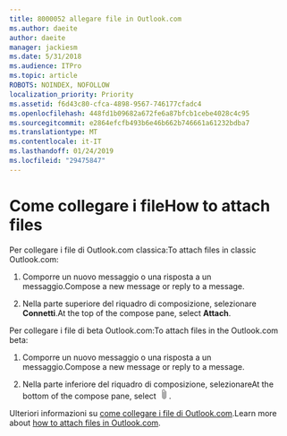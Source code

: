 ```yaml
---
title: 8000052 allegare file in Outlook.com
ms.author: daeite
author: daeite
manager: jackiesm
ms.date: 5/31/2018
ms.audience: ITPro
ms.topic: article
ROBOTS: NOINDEX, NOFOLLOW
localization_priority: Priority
ms.assetid: f6d43c80-cfca-4898-9567-746177cfadc4
ms.openlocfilehash: 448fd1b09682a672fe6a87bfcb1cebe4028c4c95
ms.sourcegitcommit: e2864efcfb493b6e46b662b746661a61232bdba7
ms.translationtype: MT
ms.contentlocale: it-IT
ms.lasthandoff: 01/24/2019
ms.locfileid: "29475847"
---
```

# <a name="how-to-attach-files"></a><span data-ttu-id="ddb25-102">Come collegare i file</span><span class="sxs-lookup"><span data-stu-id="ddb25-102">How to attach files</span></span>

<span data-ttu-id="ddb25-103">Per collegare i file di Outlook.com classica:</span><span class="sxs-lookup"><span data-stu-id="ddb25-103">To attach files in classic Outlook.com:</span></span>
  
1. <span data-ttu-id="ddb25-104">Comporre un nuovo messaggio o una risposta a un messaggio.</span><span class="sxs-lookup"><span data-stu-id="ddb25-104">Compose a new message or reply to a message.</span></span>
    
2. <span data-ttu-id="ddb25-105">Nella parte superiore del riquadro di composizione, selezionare **Connetti**.</span><span class="sxs-lookup"><span data-stu-id="ddb25-105">At the top of the compose pane, select **Attach**.</span></span> 
    
<span data-ttu-id="ddb25-106">Per collegare i file di beta Outlook.com:</span><span class="sxs-lookup"><span data-stu-id="ddb25-106">To attach files in the Outlook.com beta:</span></span>
  
1. <span data-ttu-id="ddb25-107">Comporre un nuovo messaggio o una risposta a un messaggio.</span><span class="sxs-lookup"><span data-stu-id="ddb25-107">Compose a new message or reply to a message.</span></span>
    
2. <span data-ttu-id="ddb25-108">Nella parte inferiore del riquadro di composizione, selezionare</span><span class="sxs-lookup"><span data-stu-id="ddb25-108">At the bottom of the compose pane, select</span></span> ![Collegamento](media/da223d01-5fe6-448c-a3a3-e2b5262da4b9.png)<span data-ttu-id="ddb25-110">.</span><span class="sxs-lookup"><span data-stu-id="ddb25-110"></span></span>
    
<span data-ttu-id="ddb25-111">Ulteriori informazioni su [come collegare i file di Outlook.com](https://go.microsoft.com/fwlink/p/?linkid=2001702&amp;clcid=0x409).</span><span class="sxs-lookup"><span data-stu-id="ddb25-111">Learn more about [how to attach files in Outlook.com](https://go.microsoft.com/fwlink/p/?linkid=2001702&amp;clcid=0x409).</span></span>
  

